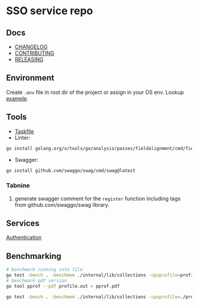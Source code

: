 # SSO service repo

## Docs

* [CHANGELOG](docs/CHANGELOG.md)
* [CONTRIBUTING](docs/CONTRIBUTING.md)
* [RELEASING](docs/RELEASING.md)

## Environment

Create `.env` file in root dir of the project or assign in your OS env. Lookup [example](docs/.env).

## Tools

* [Taskfile](https://taskfile.dev/)
* Linter:

```bash
go install golang.org/x/tools/go/analysis/passes/fieldalignment/cmd/fieldalignment@latest
```

* Swagger:

```bash
go install github.com/swaggo/swag/cmd/swag@latest
```

### Tabnine

1. generate swagger comment for the `register` function including tags from github.com/swaggo/swag library.

## Services

[Authentication](api/rest/v1/authentication/authentication.md)

## Benchmarking

```bash
# benchmark running into file
go test -bench . -benchmem ./internal/lib/collections -cpuprofile=profile.out
# benchmark pdf version
go tool pprof --pdf profile.out > pprof.pdf 

go test -bench . -benchmem ./internal/lib/collections -cpuprofile=./profiles/cpu.out -memprofile=./profiles/mem.out
```
